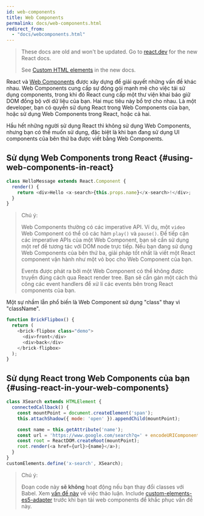 ```yaml
---
id: web-components
title: Web Components
permalink: docs/web-components.html
redirect_from:
  - "docs/webcomponents.html"
---
```


<div class="scary">

> These docs are old and won't be updated. Go to [react.dev](https://react.dev/) for the new React docs.
>
> See [Custom HTML elements](https://react.dev/reference/react-dom/components#custom-html-elements) in the new docs.
>
</div>

React và [Web Components](https://developer.mozilla.org/en-US/docs/Web/Web_Components) được xây dựng để giải quyết những vấn đề khác nhau. Web Components cung cấp sự đóng gói mạnh mẽ cho việc tái sử dụng components, trong khi đó React cung cấp một thư viện khai báo giữ DOM đồng bộ với dữ liệu của bạn. Hai mục tiêu này bổ trợ cho nhau. Là một developer, bạn có quyền sử dụng React trong Web Components của bạn, hoặc sử dụng Web Components trong React, hoặc cả hai.

Hầu hết những người sử dụng React thì không sử dụng Web Components, nhưng bạn có thể muốn sử dụng, đặc biệt là khi bạn đang sử dụng UI components của bên thứ ba được viết bằng Web Components.

## Sử dụng Web Components trong React {#using-web-components-in-react}

```javascript
class HelloMessage extends React.Component {
  render() {
    return <div>Hello <x-search>{this.props.name}</x-search>!</div>;
  }
}
```

> Chú ý:
>
> Web Components thường có các imperative API. Ví dụ, một `video` Web Component có thể có các hàm `play()` và `pause()`. Để tiếp cận các imperative APIs của một Web Component, bạn sẽ cần sử dụng một ref để tương tác với DOM node trực tiếp. Nếu bạn đang sử dụng Web Components của bên thứ ba, giải pháp tốt nhất là viết một React component vận hành như một vỏ bọc cho Web Component của bạn.
>
> Events được phát ra bởi một Web Component có thể không được truyền đúng cách qua React render tree.
> Bạn sẽ cần gán một cách thủ công các event handlers để xử lí các events bên trong React components của bạn.

Một sự nhầm lẫn phổ biến là Web Component sử dụng "class" thay vì "className".

```javascript
function BrickFlipbox() {
  return (
    <brick-flipbox class="demo">
      <div>front</div>
      <div>back</div>
    </brick-flipbox>
  );
}
```

## Sử dụng React trong Web Components của bạn {#using-react-in-your-web-components}

```javascript
class XSearch extends HTMLElement {
  connectedCallback() {
    const mountPoint = document.createElement('span');
    this.attachShadow({ mode: 'open' }).appendChild(mountPoint);

    const name = this.getAttribute('name');
    const url = 'https://www.google.com/search?q=' + encodeURIComponent(name);
    const root = ReactDOM.createRoot(mountPoint);
    root.render(<a href={url}>{name}</a>);
  }
}
customElements.define('x-search', XSearch);
```

>Chú ý:
>
>Đoạn code này **sẽ không** hoạt động nếu bạn thay đổi classes với Babel. Xem [vấn đề này](https://github.com/w3c/webcomponents/issues/587) về việc thảo luận.
>Include [custom-elements-es5-adapter](https://github.com/webcomponents/polyfills/tree/master/packages/webcomponentsjs#custom-elements-es5-adapterjs) trước khi bạn tải web components để khắc phục vấn đề này.
